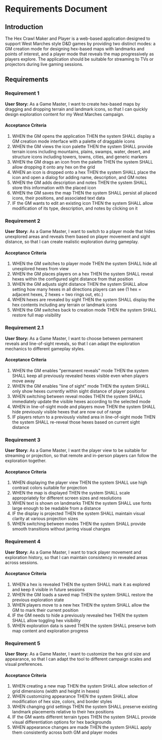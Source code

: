 # Requirements Document

## Introduction

The Hex Crawl Maker and Player is a web-based application designed to support West Marches style D&D games by providing two distinct modes: a GM creation mode for designing hex-based maps with landmarks and points of interest, and a player mode that reveals the map progressively as players explore. The application should be suitable for streaming to TVs or projectors during live gaming sessions.

## Requirements

### Requirement 1

**User Story:** As a Game Master, I want to create hex-based maps by dragging and dropping terrain and landmark icons, so that I can quickly design exploration content for my West Marches campaign.

#### Acceptance Criteria

1. WHEN the GM opens the application THEN the system SHALL display a GM creation mode interface with a palette of draggable icons
2. WHEN the GM views the icon palette THEN the system SHALL provide terrain icons including mountains, plains, swamps, water, desert, and structure icons including towers, towns, cities, and generic markers
3. WHEN the GM drags an icon from the palette THEN the system SHALL allow dropping it onto any hex on the grid
4. WHEN an icon is dropped onto a hex THEN the system SHALL place the icon and open a dialog for adding name, description, and GM notes
5. WHEN the GM adds description and notes THEN the system SHALL store this information with the placed icon
6. WHEN the GM saves the map THEN the system SHALL persist all placed icons, their positions, and associated text data
7. IF the GM wants to edit an existing icon THEN the system SHALL allow modification of its type, description, and notes by clicking on it

### Requirement 2

**User Story:** As a Game Master, I want to switch to a player mode that hides unexplored areas and reveals them based on player movement and sight distance, so that I can create realistic exploration during gameplay.

#### Acceptance Criteria

1. WHEN the GM switches to player mode THEN the system SHALL hide all unexplored hexes from view
2. WHEN the GM places players on a hex THEN the system SHALL reveal hexes within the configured sight distance from that position
3. WHEN the GM adjusts sight distance THEN the system SHALL allow setting how many hexes in all directions players can see (1 hex = adjacent hexes, 2 hexes = two rings out, etc.)
4. WHEN hexes are revealed by sight THEN the system SHALL display the hex contents including any terrain or landmark icons
5. WHEN the GM switches back to creation mode THEN the system SHALL restore full map visibility

### Requirement 2.1

**User Story:** As a Game Master, I want to choose between permanent reveals and line-of-sight reveals, so that I can adapt the exploration mechanics to different gameplay styles.

#### Acceptance Criteria

1. WHEN the GM enables "permanent reveals" mode THEN the system SHALL keep all previously revealed hexes visible even when players move away
2. WHEN the GM enables "line of sight" mode THEN the system SHALL only show hexes currently within sight distance of player positions
3. WHEN switching between reveal modes THEN the system SHALL immediately update the visible hexes according to the selected mode
4. WHEN in line-of-sight mode and players move THEN the system SHALL hide previously visible hexes that are now out of range
5. IF players return to a previously visited area in line-of-sight mode THEN the system SHALL re-reveal those hexes based on current sight distance

### Requirement 3

**User Story:** As a Game Master, I want the player view to be suitable for streaming or projection, so that remote and in-person players can follow the exploration together.

#### Acceptance Criteria

1. WHEN displaying the player view THEN the system SHALL use high contrast colors suitable for projection
2. WHEN the map is displayed THEN the system SHALL scale appropriately for different screen sizes and resolutions
3. WHEN text is shown on landmarks THEN the system SHALL use fonts large enough to be readable from a distance
4. IF the display is projected THEN the system SHALL maintain visual clarity at various projection sizes
5. WHEN switching between modes THEN the system SHALL provide smooth transitions without jarring visual changes

### Requirement 4

**User Story:** As a Game Master, I want to track player movement and exploration history, so that I can maintain consistency in revealed areas across sessions.

#### Acceptance Criteria

1. WHEN a hex is revealed THEN the system SHALL mark it as explored and keep it visible in future sessions
2. WHEN the GM loads a saved map THEN the system SHALL restore the previous exploration state
3. WHEN players move to a new hex THEN the system SHALL allow the GM to mark their current position
4. IF the GM needs to hide a previously revealed hex THEN the system SHALL allow toggling hex visibility
5. WHEN exploration data is saved THEN the system SHALL preserve both map content and exploration progress

### Requirement 5

**User Story:** As a Game Master, I want to customize the hex grid size and appearance, so that I can adapt the tool to different campaign scales and visual preferences.

#### Acceptance Criteria

1. WHEN creating a new map THEN the system SHALL allow selection of grid dimensions (width and height in hexes)
2. WHEN customizing appearance THEN the system SHALL allow modification of hex size, colors, and border styles
3. WHEN changing grid settings THEN the system SHALL preserve existing landmark placements relative to their hex positions
4. IF the GM wants different terrain types THEN the system SHALL provide visual differentiation options for hex backgrounds
5. WHEN appearance changes are made THEN the system SHALL apply them consistently across both GM and player modes